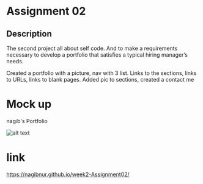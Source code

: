 # Assignment 02

## Description

The second project all about self code.
And to make a requirements necessary to develop a portfolio that satisfies a typical hiring manager’s needs.
 
Created a portfolio with a picture, nav with 3 list.
Links to the sections, links to URLs, links to blank pages.
Added pic to sections, created a contact me

# Mock up 

nagib's Portfolio

![alt text](./assignment2.png)

# link 

https://nagibnur.github.io/week2-Assignment02/